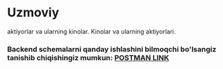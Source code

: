 # Uzmoviy
aktiyorlar va ularning kinolar. Kinolar va ularning aktiyorlari.

### Backend schemalarni qanday ishlashini bilmoqchi bo'lsangiz tanishib chiqishingiz mumkun: <a href="https://documenter.getpostman.com/view/24139682/2s93sjUUSj">POSTMAN LINK</a>
